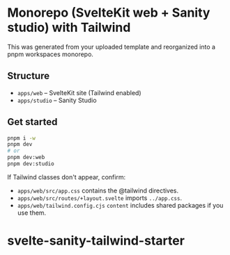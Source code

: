 
# Monorepo (SvelteKit web + Sanity studio) with Tailwind

This was generated from your uploaded template and reorganized into a pnpm workspaces monorepo.

## Structure
- `apps/web` – SvelteKit site (Tailwind enabled)
- `apps/studio` – Sanity Studio

## Get started
```bash
pnpm i -w
pnpm dev
# or
pnpm dev:web
pnpm dev:studio
```

If Tailwind classes don't appear, confirm:
- `apps/web/src/app.css` contains the @tailwind directives.
- `apps/web/src/routes/+layout.svelte` imports `../app.css`.
- `apps/web/tailwind.config.cjs` `content` includes shared packages if you use them.
# svelte-sanity-tailwind-starter
